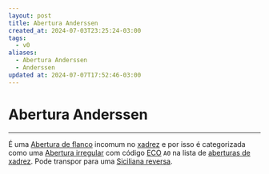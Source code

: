 ```yaml
---
layout: post
title: Abertura Anderssen
created_at: 2024-07-03T23:25:24-03:00
tags:
  - v0
aliases:
  - Abertura Anderssen
  - Anderssen
updated at: 2024-07-07T17:52:46-03:00
---
```

# Abertura Anderssen
----

É uma [Abertura de flanco](api/2024/07/2024-07-06-Aberturas_de_flanco.md) incomum no [xadrez](api/2024/07/2024-07-06-Xadrez.md) e por isso é categorizada como uma [Abertura irregular](api/2024/07/2024-07-06-Aberturas_irregulares.md) com código [ECO](Encyclopaedia%20of%20Chess%20Openings.md) `A0` na lista de [aberturas de xadrez](api/2024/07/2024-07-06-Aberturas_de_xadrez.md). Pode transpor para uma [Siciliana reversa](_draft/2024-07-05-Abertura_Inglesa.md#Siciliana%20reversa).